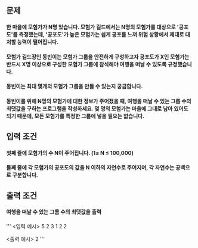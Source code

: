 ## 문제

#### 한 마을에 모험가가 N명 있습니다. 모험가 길드에서는 N명의 모험가를 대상으로 '공포도'를 측정했는데, '공포도'가 높은 모험가는 쉽게 공포를 느껴 위험 상황에서 제대로 대처할 능력이 떨어집니다. 

#### 모험가 길드장인 동빈이는 모험가 그룹을 안전하게 구성하고자 공포도가 X인 모험가는 반드시 X명 이상으로 구성한 모험가 그룹에 참석해야 여행을 떠날 수 있도록 규정했습니다. 

#### 동빈이는 최대 몇개의 모험가 그룹을 만들 수 있는지 궁금합니다.

#### 동빈이를 위해 N명의 모험가에 대한 정보가 주어졌을 때, 여행을 떠날 수 있는 그룹 수의 최댓값을 구하는 프로그램을 작성하세요. 몇 명의 모험가는 마을에 그대로 남아 있어도 되기 때문에, 모든 모험가를 특정한 그룹에 넣을 필요는 없습니다.

## 입력 조건

#### 첫째 줄에 모험가의 수 N이 주어집니다. (1≤ N ≤ 100,000)

#### 둘째 줄에 각 모험가의 공포도의 값을 N 이하의 자연수로 주어지며, 각 자연수는 공백으로 구분합니다.

## 출력 조건

#### 여행을 떠날 수 있는 그룸 수의 최댓값을 출력

'''
<입력 예시>
5
2 3 1 2 2
 
<출력 예시>
2
'''